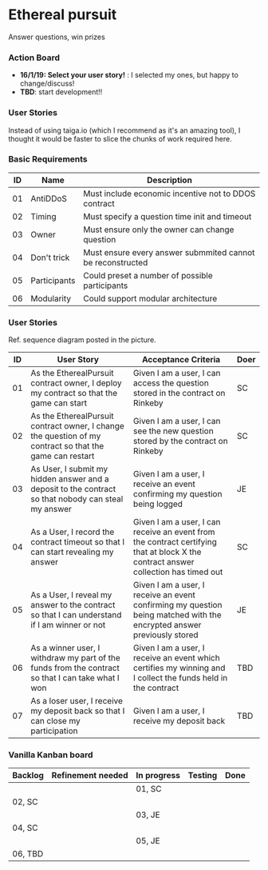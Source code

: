 # Ethereal pursuit
Answer questions, win prizes


### Action Board

- **16/1/19: Select your user story!** : I selected my ones, but happy to change/discuss!
- **TBD**: start development!!

### User Stories 

Instead of using taiga.io (which I recommend as it's an amazing tool), I thought it would be faster to slice the chunks of work required here. 


### Basic Requirements

|ID|Name|Description|
|---|---|---|
|01|AntiDDoS|Must include economic incentive not to DDOS contract|
|02|Timing|Must specify a question time init and timeout|
|03|Owner|Must ensure only the owner can change question|
|04|Don't trick|Must ensure every answer submmited cannot be reconstructed|
|05|Participants|Could preset a number of possible participants|
|06|Modularity|Could support modular architecture|


### User Stories 
Ref. sequence diagram posted in the picture. 


|ID|User Story|Acceptance Criteria|Doer|
|---|---|---|---|
|01|As the EtherealPursuit contract owner, I deploy my contract so that the game can start|Given I am a user, I can access the question stored in the contract on Rinkeby |SC|
|02|As the EtherealPursuit contract owner, I change the question of my contract so that the game can restart|Given I am a user, I can see the new question stored by the contract on Rinkeby|SC|
|03 |As User, I submit my hidden answer and a deposit to the contract so that nobody can steal my answer|Given I am a user, I receive an event confirming my question being logged |JE|
|04|As a User, I record the contract timeout so that I can start revealing my answer| Given I am a user, I can receive an event from the contract certifying that at block X the contract answer collection has timed out |SC|
|05|As a User, I reveal my answer to the contract so that I can understand if I am winner or not  |Given I am a user, I receive an event confirming my question being matched with the encrypted answer previously stored|JE|
|06|As a winner user, I withdraw my part of the funds from the contract so that I can take what I won|Given I am a user, I receive an event which certifies my winning and I collect the funds held in the contract |TBD|
|07|As a loser user, I receive my deposit back so that I can close my participation|Given I am a user, I receive my deposit back|TBD|


### Vanilla Kanban board

|Backlog|Refinement needed|In progress|Testing|Done|
|---|---|---|---|---|
|||01, SC||
|02, SC||||
|||03, JE||
|04, SC||||
|||05, JE||
|06, TBD||||
